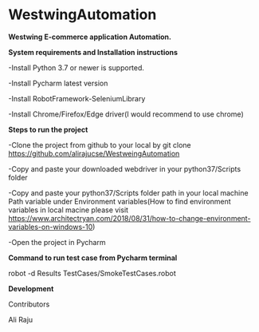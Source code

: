 # WestwingAutomation

**Westwing E-commerce application Automation.**

**System requirements and Installation instructions**

-Install Python 3.7 or newer is supported.

-Install Pycharm latest version

-Install RobotFramework-SeleniumLibrary

-Install Chrome/Firefox/Edge driver(I would recommend to use chrome)

**Steps to run the project**

-Clone the project from github to your local by git clone https://github.com/alirajucse/WestweingAutomation

-Copy and paste your downloaded webdriver in your python37/Scripts folder

-Copy and paste your python37/Scripts folder path in your local machine Path variable under Environment variables(How to find environment variables in local macine please visit https://www.architectryan.com/2018/08/31/how-to-change-environment-variables-on-windows-10) 

-Open the project in Pycharm


**Command to run test case from Pycharm terminal**

robot -d Results TestCases/SmokeTestCases.robot


**Development**


Contributors

Ali Raju
